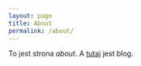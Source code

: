 ```yaml
---
layout: page
title: About
permalink: /about/
---
```


To jest strona *about*. A [tutaj](/) jest blog.

